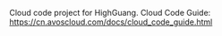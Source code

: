 Cloud code project for HighGuang. Cloud Code Guide: https://cn.avoscloud.com/docs/cloud_code_guide.html